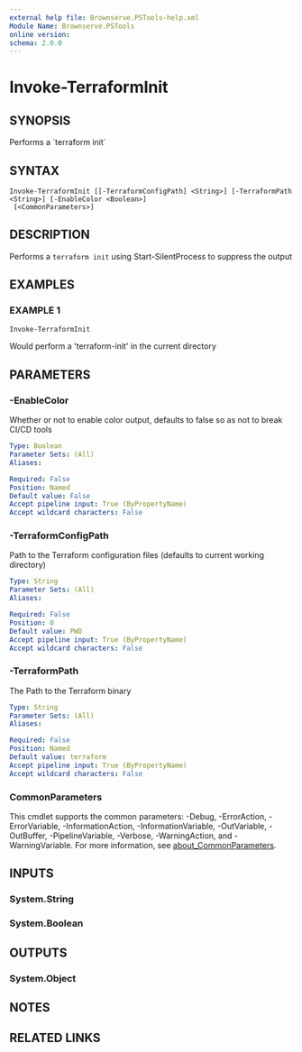 ```yaml
---
external help file: Brownserve.PSTools-help.xml
Module Name: Brownserve.PSTools
online version:
schema: 2.0.0
---
```


# Invoke-TerraformInit

## SYNOPSIS
Performs a \`terraform init\`

## SYNTAX

```
Invoke-TerraformInit [[-TerraformConfigPath] <String>] [-TerraformPath <String>] [-EnableColor <Boolean>]
 [<CommonParameters>]
```

## DESCRIPTION
Performs a `terraform init` using Start-SilentProcess to suppress the output

## EXAMPLES

### EXAMPLE 1
```powershell
Invoke-TerraformInit
```

Would perform a 'terraform-init' in the current directory

## PARAMETERS

### -EnableColor
Whether or not to enable color output, defaults to false so as not to break CI/CD tools

```yaml
Type: Boolean
Parameter Sets: (All)
Aliases:

Required: False
Position: Named
Default value: False
Accept pipeline input: True (ByPropertyName)
Accept wildcard characters: False
```

### -TerraformConfigPath
Path to the Terraform configuration files (defaults to current working directory)

```yaml
Type: String
Parameter Sets: (All)
Aliases:

Required: False
Position: 0
Default value: PWD
Accept pipeline input: True (ByPropertyName)
Accept wildcard characters: False
```

### -TerraformPath
The Path to the Terraform binary

```yaml
Type: String
Parameter Sets: (All)
Aliases:

Required: False
Position: Named
Default value: terraform
Accept pipeline input: True (ByPropertyName)
Accept wildcard characters: False
```

### CommonParameters
This cmdlet supports the common parameters: -Debug, -ErrorAction, -ErrorVariable, -InformationAction, -InformationVariable, -OutVariable, -OutBuffer, -PipelineVariable, -Verbose, -WarningAction, and -WarningVariable. For more information, see [about_CommonParameters](http://go.microsoft.com/fwlink/?LinkID=113216).

## INPUTS

### System.String
### System.Boolean
## OUTPUTS

### System.Object
## NOTES

## RELATED LINKS

